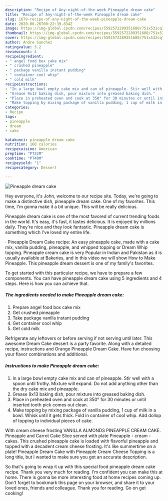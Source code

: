 ```yaml
---
description: "Recipe of Any-night-of-the-week Pineapple dream cake"
title: "Recipe of Any-night-of-the-week Pineapple dream cake"
slug: 1679-recipe-of-any-night-of-the-week-pineapple-dream-cake
date: 2020-06-26T00:22:39.834Z
image: https://img-global.cpcdn.com/recipes/5592572289351680/751x532cq70/pineapple-dream-cake-recipe-main-photo.jpg
thumbnail: https://img-global.cpcdn.com/recipes/5592572289351680/751x532cq70/pineapple-dream-cake-recipe-main-photo.jpg
cover: https://img-global.cpcdn.com/recipes/5592572289351680/751x532cq70/pineapple-dream-cake-recipe-main-photo.jpg
author: Andre Sanchez
ratingvalue: 3.2
reviewcount: 4
recipeingredient:
- " angel food box cake mix"
- " crushed pineapple"
- " package vanilla instant pudding"
- " container cool whip"
- " cold milk"
recipeinstructions:
- "In a large bowl empty cake mix and can of pineapple. Stir well with a spoon until frothy. Mixture will expand. Do not add anything other than the dry cake mix and pineapple."
- "Grease 9x13 baking dish, pour mixture into greased baking dish."
- "Place in preheated oven and cook at 350° for 30 minutes or until inserted tooth pick comes out clean."
- "Make topping by mixing package of vanilla pudding, 1 cup of milk in a bowl. Whisk until it gets thick. Fold in container of cool whip. Add dollop of topping to individual pieces of cake."
categories:
- Recipe
tags:
- pineapple
- dream
- cake

katakunci: pineapple dream cake 
nutrition: 160 calories
recipecuisine: American
preptime: "PT32M"
cooktime: "PT40M"
recipeyield: "1"
recipecategory: Dessert

---
```



![Pineapple dream cake](https://img-global.cpcdn.com/recipes/5592572289351680/751x532cq70/pineapple-dream-cake-recipe-main-photo.jpg)

Hey everyone, it's John, welcome to our recipe site. Today, we're going to make a distinctive dish, pineapple dream cake. One of my favorites. This time, I'm gonna make it a bit unique. This will be really delicious.

Pineapple dream cake is one of the most favored of current trending foods in the world. It's easy, it's fast, it tastes delicious. It is enjoyed by millions daily. They're nice and they look fantastic. Pineapple dream cake is something which I've loved my entire life.

· Pineapple Dream Cake recipe: An easy pineapple cake, made with a cake mix, vanilla pudding, pineapple, and whipped topping or Dream Whip topping. Pineapple cream cake is very Popular in Indian and Pakistan as it is usually available at Bakeries, and in this video we will show How to Make Pineapple. This pineapple dream dessert is one of my family&#39;s favorites.


To get started with this particular recipe, we have to prepare a few components. You can have pineapple dream cake using 5 ingredients and 4 steps. Here is how you can achieve that.

<!--inarticleads1-->

##### The ingredients needed to make Pineapple dream cake:

1. Prepare  angel food box cake mix
1. Get  crushed pineapple
1. Take  package vanilla instant pudding
1. Get  container cool whip
1. Get  cold milk


Refrigerate any leftovers or before serving if not serving until later. This awesome Dream Cake dessert is a party favorite. Along with a detailed recipe, instructions and Orange Pineapple Dream Cake. Have fun choosing your flavor combinations and additional. 

<!--inarticleads2-->

##### Instructions to make Pineapple dream cake:

1. In a large bowl empty cake mix and can of pineapple. Stir well with a spoon until frothy. Mixture will expand. Do not add anything other than the dry cake mix and pineapple.
1. Grease 9x13 baking dish, pour mixture into greased baking dish.
1. Place in preheated oven and cook at 350° for 30 minutes or until inserted tooth pick comes out clean.
1. Make topping by mixing package of vanilla pudding, 1 cup of milk in a bowl. Whisk until it gets thick. Fold in container of cool whip. Add dollop of topping to individual pieces of cake.


With cream cheese frosting VANILLA ALMONDS PINEAPPLE CREAM CAKE. Pineapple and Carrot Cake Slice served with plate Pineapple - cream - cakes. This crushed pineapple cake is loaded with flavorful pineapple and topped with a decadent cream cheese frosting. It&#39;s like summertime on a plate! Pineapple Dream Cake with Pineapple Cream Cheese Topping is a long title, but I wanted to make sure you got an accurate description. 

So that's going to wrap it up with this special food pineapple dream cake recipe. Thank you very much for reading. I'm confident you can make this at home. There is gonna be more interesting food at home recipes coming up. Don't forget to bookmark this page on your browser, and share it to your loved ones, friends and colleague. Thank you for reading. Go on get cooking!
